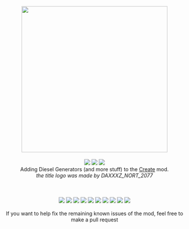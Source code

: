 <h1 align="center"><img src="https://cdn.modrinth.com/data/cached_images/08de4fe4adb1e04104f2a845b75a95324603fb42.png" width=400px></h1>
<p align="center">
  <a href="https://modrinth.com/mod/create-diesel-generators"><img src="https://img.shields.io/modrinth/dt/create-diesel-generators?logo=modrinth&label=&suffix=%20&style=flat&color=242629&labelColor=5ca424&logoColor=1c1c1c"></a>
  <a href="https://www.curseforge.com/minecraft/mc-mods/create-diesel-generators"><img src="https://cf.way2muchnoise.eu/869316.svg"></a>
  <a href="https://discord.gg/pUgaSXcGEQ"><img src="https://img.shields.io/discord/1121792423836799128?color=5865f2&label=Discord"></a><br>
Adding Diesel Generators (and more stuff) to the <a href="https://www.curseforge.com/minecraft/mc-mods/create">Create</a> mod.<br><i>the title logo was made by DAXXXZ_NORT_2077</i>
<br><br><br><br>
<img src="https://cdn.discordapp.com/emojis/1121801687502434525.png?size=48&quality=lossless">
<img src="https://cdn.discordapp.com/emojis/1121802680143204452.png?size=48&quality=lossless">
<img src="https://cdn.discordapp.com/emojis/1123310184194904245.png?size=48&quality=lossless">
<img src="https://cdn.discordapp.com/emojis/1122645482825580664.png?size=48&quality=lossless">
<img src="https://cdn.discordapp.com/emojis/1121801687502434525.png?size=48&quality=lossless">
<img src="https://cdn.discordapp.com/emojis/1121802680143204452.png?size=48&quality=lossless">
<img src="https://cdn.discordapp.com/emojis/1123310184194904245.png?size=48&quality=lossless">
<img src="https://cdn.discordapp.com/emojis/1122645482825580664.png?size=48&quality=lossless">
<img src="https://cdn.discordapp.com/emojis/1121801687502434525.png?size=48&quality=lossless">
<img src="https://cdn.discordapp.com/emojis/1121802680143204452.png?size=48&quality=lossless">
<br><br>If you want to help fix the remaining known issues of the mod, feel free to make a pull request<br>
</p>
